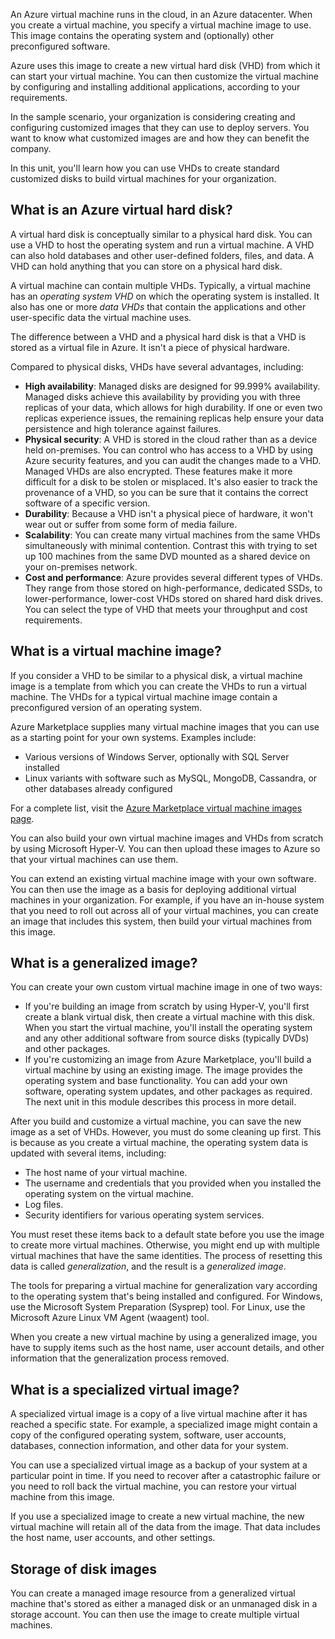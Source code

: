 An Azure virtual machine runs in the cloud, in an Azure datacenter. When you create a virtual machine, you specify a virtual machine image to use. This image contains the operating system and (optionally) other preconfigured software. 

Azure uses this image to create a new virtual hard disk (VHD) from which it can start your virtual machine. You can then customize the virtual machine by configuring and installing additional applications, according to your requirements.

In the sample scenario, your organization is considering creating and configuring customized images that they can use to deploy servers. You want to know what customized images are and how they can benefit the company.

In this unit, you'll learn how you can use VHDs to create standard customized disks to build virtual machines for your organization.

## What is an Azure virtual hard disk?

A virtual hard disk is conceptually similar to a physical hard disk. You can use a VHD to host the operating system and run a virtual machine. A VHD can also hold databases and other user-defined folders, files, and data. A VHD can hold anything that you can store on a physical hard disk.

A virtual machine can contain multiple VHDs. Typically, a virtual machine has an *operating system VHD* on which the operating system is installed. It also has one or more *data VHDs* that contain the applications and other user-specific data the virtual machine uses.

The difference between a VHD and a physical hard disk is that a VHD is stored as a virtual file in Azure. It isn't a piece of physical hardware.

Compared to physical disks, VHDs have several advantages, including:

- **High availability**: Managed disks are designed for 99.999% availability. Managed disks achieve this availability by providing you with three replicas of your data, which allows for high durability. If one or even two replicas experience issues, the remaining replicas help ensure your data persistence and high tolerance against failures.
- **Physical security**: A VHD is stored in the cloud rather than as a device held on-premises. You can control who has access to a VHD by using Azure security features, and you can audit the changes made to a VHD. Managed VHDs are also encrypted. These features make it more difficult for a disk to be stolen or misplaced. It's also easier to track the provenance of a VHD, so you can be sure that it contains the correct software of a specific version.
- **Durability**: Because a VHD isn't a physical piece of hardware, it won't wear out or suffer from some form of media failure.
- **Scalability**: You can create many virtual machines from the same VHDs simultaneously with minimal contention. Contrast this with trying to set up 100 machines from the same DVD mounted as a shared device on your on-premises network.
- **Cost and performance**: Azure provides several different types of VHDs. They range from those stored on high-performance, dedicated SSDs, to lower-performance, lower-cost VHDs stored on shared hard disk drives. You can select the type of VHD that meets your throughput and cost requirements.

## What is a virtual machine image?

If you consider a VHD to be similar to a physical disk, a virtual machine image is a template from which you can create the VHDs to run a virtual machine. The VHDs for a typical virtual machine image contain a preconfigured version of an operating system.

Azure Marketplace supplies many virtual machine images that you can use as a starting point for your own systems. Examples include:

- Various versions of Windows Server, optionally with SQL Server installed
- Linux variants with software such as MySQL, MongoDB, Cassandra, or other databases already configured

For a complete list, visit the [Azure Marketplace virtual machine images page](https://azuremarketplace.microsoft.com/marketplace/apps?filters=virtual-machine-images).

You can also build your own virtual machine images and VHDs from scratch by using Microsoft Hyper-V. You can then upload these images to Azure so that your virtual machines can use them.

You can extend an existing virtual machine image with your own software. You can then use the image as a basis for deploying additional virtual machines in your organization. For example, if you have an in-house system that you need to roll out across all of your virtual machines, you can create an image that includes this system, then build your virtual machines from this image.

## What is a generalized image?

You can create your own custom virtual machine image in one of two ways:

- If you're building an image from scratch by using Hyper-V, you'll first create a blank virtual disk, then create a virtual machine with this disk. When you start the virtual machine, you'll install the operating system and any other additional software from source disks (typically DVDs) and other packages.
- If you're customizing an image from Azure Marketplace, you'll build a virtual machine by using an existing image. The image provides the operating system and base functionality. You can add your own software, operating system updates, and other packages as required. The next unit in this module describes this process in more detail.

After you build and customize a virtual machine, you can save the new image as a set of VHDs. However, you must do some cleaning up first. This is because as you create a virtual machine, the operating system data is updated with several items, including:

- The host name of your virtual machine.
- The username and credentials that you provided when you installed the operating system on the virtual machine.
- Log files.
- Security identifiers for various operating system services.

You must reset these items back to a default state before you use the image to create more virtual machines. Otherwise, you might end up with multiple virtual machines that have the same identities. The process of resetting this data is called *generalization*, and the result is a *generalized image*.

The tools for preparing a virtual machine for generalization vary according to the operating system that's being installed and configured. For Windows, use the Microsoft System Preparation (Sysprep) tool. For Linux, use the Microsoft Azure Linux VM Agent (waagent) tool.

When you create a new virtual machine by using a generalized image, you have to supply items such as the host name, user account details, and other information that the generalization process removed.

## What is a specialized virtual image?

A specialized virtual image is a copy of a live virtual machine after it has reached a specific state. For example, a specialized image might contain a copy of the configured operating system, software, user accounts, databases, connection information, and other data for your system.

You can use a specialized virtual image as a backup of your system at a particular point in time. If you need to recover after a catastrophic failure or you need to roll back the virtual machine, you can restore your virtual machine from this image.

If you use a specialized image to create a new virtual machine, the new virtual machine will retain all of the data from the image. That data includes the host name, user accounts, and other settings.

## Storage of disk images

You can create a managed image resource from a generalized virtual machine that's stored as either a managed disk or an unmanaged disk in a storage account. You can then use the image to create multiple virtual machines.
